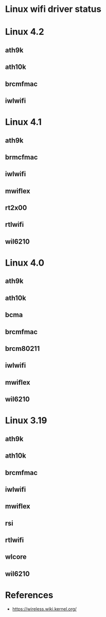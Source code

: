 # Linux wifi driver status

# Linux 4.2
## ath9k
## ath10k
## brcmfmac
## iwlwifi

# Linux 4.1
## ath9k
## brmcfmac
## iwlwifi
## mwiflex
## rt2x00
## rtlwifi
## wil6210

# Linux 4.0
## ath9k
## ath10k
## bcma
## brcmfmac
## brcm80211
## iwlwifi
## mwiflex
## wil6210

# Linux 3.19
## ath9k
## ath10k
## brcmfmac
## iwlwifi
## mwiflex
## rsi
## rtlwifi
## wlcore
## wil6210

# References
* https://wireless.wiki.kernel.org/

